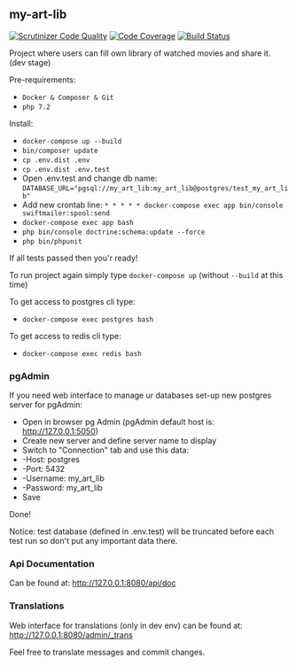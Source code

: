 ## my-art-lib

[![Scrutinizer Code Quality](https://scrutinizer-ci.com/g/svbackend/my-art-lib/badges/quality-score.png?b=master)](https://scrutinizer-ci.com/g/svbackend/my-art-lib/?branch=master)
[![Code Coverage](https://scrutinizer-ci.com/g/svbackend/my-art-lib/badges/coverage.png?b=master)](https://scrutinizer-ci.com/g/svbackend/my-art-lib/?branch=master)
[![Build Status](https://travis-ci.org/svbackend/my-art-lib.svg?branch=master)](https://travis-ci.org/svbackend/my-art-lib)

Project where users can fill own library of watched movies and share it. (dev stage)

Pre-requirements:

* `Docker & Composer & Git`
* `php 7.2`

Install:

* `docker-compose up --build`
* `bin/composer update`
* `cp .env.dist .env`
* `cp .env.dist .env.test`
* Open .env.test and change db name: `DATABASE_URL="pgsql://my_art_lib:my_art_lib@postgres/test_my_art_lib"`
* Add new crontab line: `* * * * * docker-compose exec app bin/console swiftmailer:spool:send`
* `docker-compose exec app bash`
* `php bin/console doctrine:schema:update --force`
* `php bin/phpunit`

If all tests passed then you'r ready!

To run project again simply type `docker-compose up` (without `--build` at this time)

To get access to postgres cli type: 
* `docker-compose exec postgres bash`

To get access to redis cli type: 
* `docker-compose exec redis bash`

### pgAdmin

If you need web interface to manage ur databases set-up new postgres server for pgAdmin:

* Open in browser pg Admin (pgAdmin default host is: http://127.0.0.1:5050)
* Create new server and define server name to display
* Switch to "Connection" tab and use this data: 
* -Host: postgres
* -Port: 5432
* -Username: my_art_lib
* -Password: my_art_lib
* Save

Done!

Notice: test database (defined in .env.test) will be truncated before each test run so don't put any important data there.

### Api Documentation

Can be found at: http://127.0.0.1:8080/api/doc

### Translations

Web interface for translations (only in dev env) can be found at: http://127.0.0.1:8080/admin/_trans

Feel free to translate messages and commit changes.